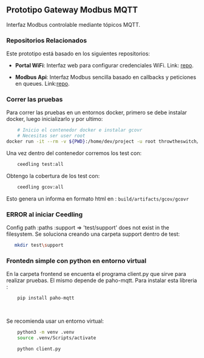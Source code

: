 ## Prototipo Gateway Modbus MQTT

Interfaz Modbus controlable mediante tópicos MQTT.

### Repositorios Relacionados

Este prototipo está basado en los siguientes repositorios:

- **Portal WiFi**: Interfaz web para configurar credenciales WiFi. Link: [repo](https://github.com/microdevg/wifi_manager_portal.git).


- **Modbus Api**: Interfaz Modbus sencilla basado en callbacks y peticiones en queues. Link:[repo](https://github.com/microdevg/modbus_api_simple).



### Correr las pruebas


Para correr las pruebas en un entornos docker, primero se debe instalar docker, luego inicializarlo y por ultimo:
```bash
    # Inicio el contenedor docker e instalar gcovr
    # Necesitas ser user root
docker run -it --rm -v ${PWD}:/home/dev/project -u root throwtheswitch/madsciencelab bash -c "apt update && apt install -y gcovr && bash"


```
Una vez dentro del contenedor corremos los test con:
```bash
    ceedling test:all
```
Obtengo la cobertura de los test con:
```bash
    ceedling gcov:all
```
Esto genera un informa en formato html en : `build/artifacts/gcov/gcovr`

### ERROR al iniciar Ceedling
 Config path :paths  :support => 'test/support' does not exist in the filesystem. Se soluciona creando una carpeta support dentro de test:
 ```bash
    mkdir test\support
 ```


### Frontedn simple con python en entorno virtual

En la carpeta frontend se encuenta el programa client.py que sirve para realizar pruebas. El mismo depende de paho-mqtt.
Para instalar esta libreria :
```bash
    pip install paho-mqtt
        
        
```
Se recomienda usar un entorno virtual:
```bash
    python3 -m venv .venv
    source .venv/Scripts/activate

    python client.py
```
